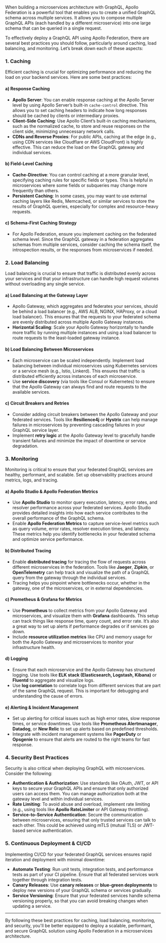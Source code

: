 
When building a microservices architecture with GraphQL, Apollo Federation is a powerful tool that enables you to create a unified GraphQL schema across multiple services. It allows you to compose multiple GraphQL APIs (each handled by a different microservice) into one large schema that can be queried in a single request. 

To effectively deploy a GraphQL API using Apollo Federation, there are several best practices you should follow, particularly around caching, load balancing, and monitoring. Let’s break down each of these aspects:

### 1. **Caching**

Efficient caching is crucial for optimizing performance and reducing the load on your backend services. Here are some best practices:

#### a) **Response Caching**
   - **Apollo Server**: You can enable response caching at the Apollo Server level by using Apollo Server’s built-in `cache-control` directive. This allows you to set caching headers to indicate how long responses should be cached by clients or intermediary proxies.
   - **Client-Side Caching**: Use Apollo Client’s built-in caching mechanisms, such as the normalized cache, to store and reuse responses on the client side, minimizing unnecessary network calls.
   - **CDNs and Reverse Proxies**: For public APIs, caching at the edge (e.g., using CDN services like Cloudflare or AWS CloudFront) is highly effective. This can reduce the load on the GraphQL gateway and individual services.

#### b) **Field-Level Caching**
   - **Cache-Directive**: You can control caching at a more granular level, specifying caching rules for specific fields or types. This is helpful in microservices where some fields or subqueries may change more frequently than others.
   - **Persistent Caching**: In some cases, you may want to use external caching layers like Redis, Memcached, or similar services to store the results of GraphQL queries, especially for complex and resource-heavy requests.

#### c) **Schema-First Caching Strategy**
   - For Apollo Federation, ensure you implement caching on the federated schema level. Since the GraphQL gateway in a federation aggregates schemas from multiple services, consider caching the schema itself, the introspection results, or the responses from microservices if needed.

### 2. **Load Balancing**

Load balancing is crucial to ensure that traffic is distributed evenly across your services and that your infrastructure can handle high request volumes without overloading any single service.

#### a) **Load Balancing at the Gateway Layer**
   - Apollo Gateway, which aggregates and federates your services, should be behind a load balancer (e.g., AWS ALB, NGINX, HAProxy, or a cloud load balancer). This ensures that the requests to your federated schema are evenly distributed across multiple Apollo Gateway instances.
   - **Horizontal Scaling**: Scale your Apollo Gateway horizontally to handle more traffic by running multiple instances and using a load balancer to route requests to the least-loaded gateway instance.

#### b) **Load Balancing Between Microservices**
   - Each microservice can be scaled independently. Implement load balancing between individual microservices using Kubernetes services or a service mesh (e.g., Istio, Linkerd). This ensures that traffic is distributed efficiently across instances of each microservice.
   - Use **service discovery** (via tools like Consul or Kubernetes) to ensure that the Apollo Gateway can always find and route requests to the available services.

#### c) **Circuit Breakers and Retries**
   - Consider adding circuit breakers between the Apollo Gateway and your federated services. Tools like **Resilience4j** or **Hystrix** can help manage failures in microservices by preventing cascading failures in your GraphQL service layer.
   - Implement **retry logic** at the Apollo Gateway level to gracefully handle transient failures and minimize the impact of downtime or service degradation.

### 3. **Monitoring**

Monitoring is critical to ensure that your federated GraphQL services are healthy, performant, and scalable. Set up observability practices around metrics, logs, and tracing.

#### a) **Apollo Studio & Apollo Federation Metrics**
   - Use **Apollo Studio** to monitor query execution, latency, error rates, and resolver performance across your federated services. Apollo Studio provides detailed insights into how each service contributes to the overall performance of the GraphQL schema.
   - Enable **Apollo Federation Metrics** to capture service-level metrics such as query volume, error rates, resolver execution times, and latency. These metrics help you identify bottlenecks in your federated schema and optimize service performance.

#### b) **Distributed Tracing**
   - Enable **distributed tracing** for tracing the flow of requests across different microservices in the federation. Tools like **Jaeger**, **Zipkin**, or **OpenTelemetry** can help track and visualize the path of a GraphQL query from the gateway through the individual services.
   - Tracing helps you pinpoint where bottlenecks occur, whether in the gateway, one of the microservices, or in external dependencies.

#### c) **Prometheus & Grafana for Metrics**
   - Use **Prometheus** to collect metrics from your Apollo Gateway and microservices, and visualize them with **Grafana** dashboards. This setup can track things like response time, query count, and error rate. It’s also a great way to set up alerts if performance degrades or if services go down.
   - Include **resource utilization metrics** like CPU and memory usage for both the Apollo Gateway and microservices to monitor your infrastructure health.

#### d) **Logging**
   - Ensure that each microservice and the Apollo Gateway has structured logging. Use tools like **ELK stack (Elasticsearch, Logstash, Kibana)** or **Fluentd** to aggregate and visualize logs.
   - Use **log correlation** to correlate logs from different services that are part of the same GraphQL request. This is important for debugging and understanding the cause of errors.

#### e) **Alerting & Incident Management**
   - Set up alerting for critical issues such as high error rates, slow response times, or service downtimes. Use tools like **Prometheus Alertmanager**, **Datadog**, or **New Relic** to set up alerts based on predefined thresholds.
   - Integrate with incident management systems like **PagerDuty** or **Opsgenie** to ensure that alerts are routed to the right teams for fast response.

### 4. **Security Best Practices**

Security is also critical when deploying GraphQL with microservices. Consider the following:
- **Authentication & Authorization**: Use standards like OAuth, JWT, or API keys to secure your GraphQL APIs and ensure that only authorized users can access them. You can manage authorization both at the gateway level and within individual services.
- **Rate Limiting**: To avoid abuse and overload, implement rate limiting (e.g., using tools like **Apollo RateLimiter** or API Gateway throttling).
- **Service-to-Service Authentication**: Secure the communication between microservices, ensuring that only trusted services can talk to each other. This could be achieved using mTLS (mutual TLS) or JWT-based service authentication.

### 5. **Continuous Deployment & CI/CD**

Implementing CI/CD for your federated GraphQL services ensures rapid iteration and deployment with minimal downtime:
- **Automate Testing**: Run unit tests, integration tests, and performance tests as part of your CI pipeline. Ensure that all federated services work together through integration tests.
- **Canary Releases**: Use **canary releases** or **blue-green deployments** to deploy new versions of your GraphQL schema or services gradually.
- **Service Versioning**: Ensure that your federated services handle schema versioning properly, so that you can avoid breaking changes when updating a service.

---

By following these best practices for caching, load balancing, monitoring, and security, you'll be better equipped to deploy a scalable, performant, and secure GraphQL solution using Apollo Federation in a microservices architecture.